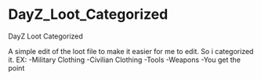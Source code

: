 # DayZ_Loot_Categorized
DayZ Loot Categorized 

A simple edit of the loot file to make it easier for me to edit. So i categorized it.
EX: 
-Military Clothing
-Civilian Clothing
-Tools
-Weapons
-You get the point

